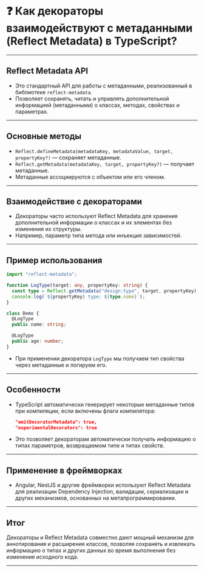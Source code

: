 # ❓ Как декораторы взаимодействуют с метаданными (Reflect Metadata) в TypeScript?

---

## Reflect Metadata API

- Это стандартный API для работы с метаданными, реализованный в библиотеке `reflect-metadata`.  
- Позволяет сохранять, читать и управлять дополнительной информацией (метаданными) о классах, методах, свойствах и параметрах.

---

## Основные методы

- `Reflect.defineMetadata(metadataKey, metadataValue, target, propertyKey?)` — сохраняет метаданные.  
- `Reflect.getMetadata(metadataKey, target, propertyKey?)` — получает метаданные.  
- Метаданные ассоциируются с объектом или его членом.

---

## Взаимодействие с декораторами

- Декораторы часто используют Reflect Metadata для хранения дополнительной информации о классах и их элементах без изменения их структуры.  
- Например, параметр типа метода или инъекция зависимостей.

---

## Пример использования

```ts
import "reflect-metadata";

function LogType(target: any, propertyKey: string) {
  const type = Reflect.getMetadata("design:type", target, propertyKey);
  console.log(`${propertyKey} type: ${type.name}`);
}

class Demo {
  @LogType
  public name: string;

  @LogType
  public age: number;
}
```

- При применении декоратора `LogType` мы получаем тип свойства через метаданные и логируем его.

---

## Особенности

- TypeScript автоматически генерирует некоторые метаданные типов при компиляции, если включены флаги компилятора:

  ```json
  "emitDecoratorMetadata": true,
  "experimentalDecorators": true
  ```

* Это позволяет декораторам автоматически получать информацию о типах параметров, возвращаемом типе и типах свойств.

---

## Применение в фреймворках

- Angular, NestJS и другие фреймворки используют Reflect Metadata для реализации Dependency Injection, валидации, сериализации и других механизмов, основанных на метапрограммировании.

---

## Итог

Декораторы и Reflect Metadata совместно дают мощный механизм для аннотирования и расширения классов, позволяя сохранять и извлекать информацию о типах и других данных во время выполнения без изменения исходного кода.

---

